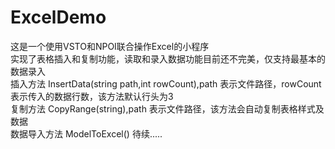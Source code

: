 # ExcelDemo
这是一个使用VSTO和NPOI联合操作Excel的小程序  
实现了表格插入和复制功能，读取和录入数据功能目前还不完美，仅支持最基本的数据录入  
插入方法 InsertData(string path,int rowCount),path 表示文件路径，rowCount 表示传入的数据行数，该方法默认行头为3  
复制方法 CopyRange(string),path 表示文件路径，该方法会自动复制表格样式及数据  
数据导入方法 ModelToExcel() 待续.....  
